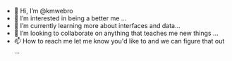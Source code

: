 - 👋 Hi, I’m @kmwebro
- 👀 I’m interested in being a better me ...
- 🌱 I’m currently learning more about interfaces and data...
- 💞️ I’m looking to collaborate on anything that teaches me new things ...
- 📫 How to reach me let me know you'd like to and we can figure  that out ...

<!---
kmwebro/kmwebro is a ✨ special ✨ repository because its `README.md` (this file) appears on your GitHub profile.
You can click the Preview link to take a look at your changes.
--->
